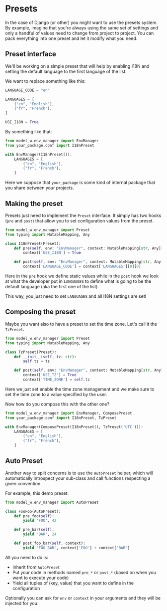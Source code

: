 # Presets

In the case of Django (or other) you might want to use the presets system. By
example, imagine that you're always using the same set of settings and only a
handful of values need to change from project to project. You can pack
everything into one preset and let it modify what you need.

## Preset interface

We'll be working on a simple preset that will help by enabling I18N and setting
the default language to the first language of the list.

We want to replace something like this:

```python
LANGUAGE_CODE = "en"

LANGUAGES = [
    ("en", "English"),
    ("fr", "French"),
]

USE_I18N = True
```

By something like that:

```python
from model_w.env_manager import EnvManager
from your_package.conf import I18nPreset

with EnvManager(I18nPreset()):
    LANGUAGES = [
        ("en", "English"),
        ("fr", "French"),
    ]
```

Here we suppose that `your_package` is some kind of internal package that you
share between your projects.

## Making the preset

Presets just need to implement the `Preset` interface. It simply has two hooks
(`pre` and `post`) that allow you to set configuration values from the preset.

```python
from model_w.env_manager import Preset
from typing import MutableMapping, Any

class I18nPreset(Preset):
    def pre(self, env: "EnvManager", context: MutableMapping[str, Any]):
        context['USE_I18N'] = True

    def post(self, env: "EnvManager", context: MutableMapping[str, Any]):
        context['LANGUAGE_CODE'] = context['LANGUAGES'][0][0]
```

Here in the `pre` hook we define static values while in the `post` hook we
look at what the developer put in `LANGUAGES` to define what is going to be the
default language (aka the first one of the list).

This way, you just need to set `LANGUAGES` and all I18N settings are set!

## Composing the preset

Maybe you want also to have a preset to set the time zone. Let's call it the
`TzPreset`.

```python
from model_w.env_manager import Preset
from typing import MutableMapping, Any

class TzPreset(Preset):
    def __init__(self, tz: str):
        self.tz = tz

    def post(self, env: "EnvManager", context: MutableMapping[str, Any]):
        context['USE_TZ'] = True
        context['TIME_ZONE'] = self.tz
```

Here we just set enable the time zone management and we make sure to set the
time zone to a value specified by the user.

Now how do you compose this with the other one?

```python
from model_w.env_manager import EnvManager, ComposePreset
from your_package.conf import I18nPreset, TzPreset

with EnvManager(ComposePreset(I18nPreset(), TzPreset('UTC'))):
    LANGUAGES = [
        ("en", "English"),
        ("fr", "French"),
    ]
```

## Auto Preset

Another way to split concerns is to use the `AutoPreset` helper, which will
automatically introspect your sub-class and call functions respecting a
given convention.

For example, this demo preset:

```python
from model_w.env_manager import AutoPreset

class FooFoo(AutoPreset):
    def pre_foo(self):
        yield 'FOO', 42

    def pre_bar(self):
        yield 'BAR', 24

    def post_foo_bar(self, context):
        yield 'FOO_BAR', context['FOO'] + context['BAR']
```

All you need to do is:

- Inherit from `AutoPreset`
- Put your code in methods named `pre_*` or `post_*` (based on when you want to
  execute your code)
- Yield all tuples of (key, value) that you want to define in the configuration

Optionally you can ask for `env` or `context` in your arguments and they will
be injected for you.
